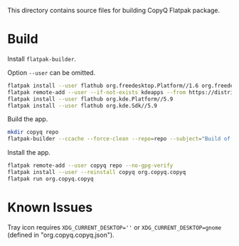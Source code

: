 This directory contains source files for building CopyQ Flatpak package.

# Build

Install `flatpak-builder`.

Option `--user` can be omitted.

```bash
flatpak install --user flathub org.freedesktop.Platform//1.6 org.freedesktop.Sdk//1.6
flatpak remote-add --user --if-not-exists kdeapps --from https://distribute.kde.org/kdeapps.flatpakrepo
flatpak install --user flathub org.kde.Platform//5.9
flatpak install --user flathub org.kde.Sdk//5.9
```

Build the app.

```bash
mkdir copyq repo
flatpak-builder --ccache --force-clean --repo=repo --subject="Build of copyq" copyq org.copyq.copyq.json
```

Install the app.

```bash
flatpak remote-add --user copyq repo --no-gpg-verify
flatpak install --user --reinstall copyq org.copyq.copyq
flatpak run org.copyq.copyq
```

# Known Issues

Tray icon requires `XDG_CURRENT_DESKTOP=''` or `XDG_CURRENT_DESKTOP=gnome`
(defined in "org.copyq.copyq.json").
